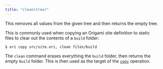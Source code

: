 ```yaml
---
title: "clean(tree)"
---
```


This removes all values from the given tree and then returns the empty tree.

This is commonly used when copying an Origami site definition to static files to clear out the contents of a `build` folder:

```console
$ ori copy src/site.ori, clean files/build
```

The `clean` command erases everything the `build` folder, then returns the empty `build` folder. This is then used as the target of the [`copy`](copy.html) operation.
